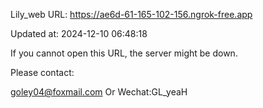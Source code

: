 Lily_web URL: https://ae6d-61-165-102-156.ngrok-free.app

Updated at: 2024-12-10 06:48:18

If you cannot open this URL, the server might be down.

Please contact: 

goley04@foxmail.com Or Wechat:GL_yeaH